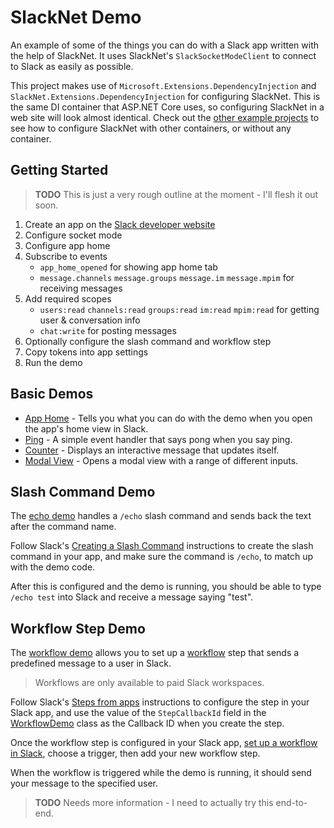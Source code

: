 ﻿# SlackNet Demo
An example of some of the things you can do with a Slack app written with the help of SlackNet. It uses SlackNet's `SlackSocketModeClient` to connect to Slack as easily as possible.

This project makes use of `Microsoft.Extensions.DependencyInjection` and `SlackNet.Extensions.DependencyInjection` for configuring SlackNet.
This is the same DI container that ASP.NET Core uses, so configuring SlackNet in a web site will look almost identical.
Check out the [other example projects](../) to see how to configure SlackNet with other containers, or without any container.  

## Getting Started
> **TODO** This is just a very rough outline at the moment - I'll flesh it out soon.

1. Create an app on the [Slack developer website](https://api.slack.com/apps)
2. Configure socket mode
3. Configure app home
3. Subscribe to events
   - `app_home_opened` for showing app home tab
   - `message.channels` `message.groups` `message.im` `message.mpim` for receiving messages
4. Add required scopes
    - `users:read` `channels:read` `groups:read` `im:read` `mpim:read` for getting user & conversation info
    - `chat:write` for posting messages
5. Optionally configure the slash command and workflow step
6. Copy tokens into app settings
7. Run the demo

## Basic Demos
- [App Home](./AppHome.cs) - Tells you what you can do with the demo when you open the app's home view in Slack.
- [Ping](./PingDemo.cs) - A simple event handler that says pong when you say ping.
- [Counter](./CounterDemo.cs) - Displays an interactive message that updates itself.
- [Modal View](./ModalViewDemo.cs) - Opens a modal view with a range of different inputs.

## Slash Command Demo
The [echo demo](./EchoDemo.cs) handles a `/echo` slash command and sends back the text after the command name.

Follow Slack's [Creating a Slash Command](https://api.slack.com/interactivity/slash-commands#creating_commands) instructions to create the slash command in your app, and make sure the command is `/echo`, to match up with the demo code.

After this is configured and the demo is running, you should be able to type `/echo test` into Slack and receive a message saying "test".

## Workflow Step Demo
The [workflow demo](./WorkflowDemo.cs) allows you to set up a [workflow](https://api.slack.com/workflows) step that sends a predefined message to a user in Slack.

>  Workflows are only available to paid Slack workspaces.

Follow Slack's [Steps from apps](https://api.slack.com/workflows/steps#getting_started) instructions to configure the step in your Slack app,
and use the value of the `StepCallbackId` field in the [WorkflowDemo](./WorkflowDemo.cs) class as the Callback ID when you create the step.

Once the workflow step is configured in your Slack app, [set up a workflow in Slack](https://slack.com/intl/en-au/help/articles/360053571454-Set-up-a-workflow-in-Slack), choose a trigger, then add your new workflow step.

When the workflow is triggered while the demo is running, it should send your message to the specified user.

> **TODO** Needs more information - I need to actually try this end-to-end.